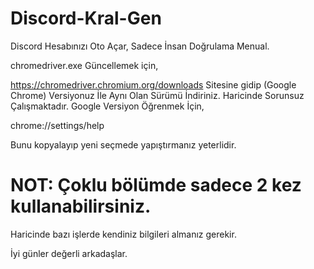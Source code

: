 # Discord-Kral-Gen
Discord Hesabınızı Oto Açar, Sadece İnsan Doğrulama Menual.

chromedriver.exe Güncellemek için,

https://chromedriver.chromium.org/downloads
Sitesine gidip (Google Chrome) Versiyonuz İle Aynı Olan Sürümü İndiriniz.
Haricinde Sorunsuz Çalışmaktadır.
Google Versiyon Öğrenmek İçin,

chrome://settings/help

Bunu kopyalayıp yeni seçmede yapıştırmanız yeterlidir.

# NOT: Çoklu bölümde sadece 2 kez kullanabilirsiniz.
Haricinde bazı işlerde kendiniz bilgileri almanız gerekir.

İyi günler değerli arkadaşlar.
